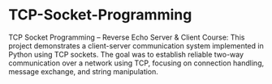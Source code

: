 # TCP-Socket-Programming
TCP Socket Programming – Reverse Echo Server &amp; Client Course: This project demonstrates a client-server communication system implemented in Python using TCP sockets. The goal was to establish reliable two-way communication over a network using TCP, focusing on connection handling, message exchange, and string manipulation.
